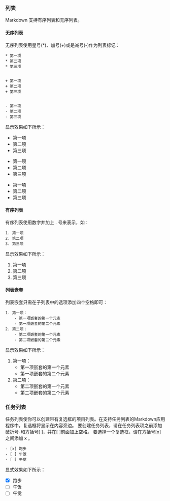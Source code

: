 ### 列表

Markdown 支持有序列表和无序列表。

#### 无序列表

无序列表使用星号(*)、加号(+)或是减号(-)作为列表标记：

```
* 第一项
* 第二项
* 第三项


+ 第一项
+ 第二项
+ 第三项


- 第一项
- 第二项
- 第三项
```

显示效果如下所示：

* 第一项
* 第二项
* 第三项


+ 第一项
+ 第二项
+ 第三项


- 第一项
- 第二项
- 第三项


#### 有序列表

有序列表使用数字并加上 . 号来表示，如：

```
1. 第一项
2. 第二项
3. 第三项
```

显示效果如下所示：

1. 第一项
2. 第二项
3. 第三项


#### 列表嵌套

列表嵌套只需在子列表中的选项添加四个空格即可：

```
1. 第一项：
    - 第一项嵌套的第一个元素
    - 第一项嵌套的第二个元素
2. 第二项：
    - 第二项嵌套的第一个元素
    - 第二项嵌套的第二个元素
```

显示效果如下所示：

1. 第一项：
    - 第一项嵌套的第一个元素
    - 第一项嵌套的第二个元素
2. 第二项：
    - 第二项嵌套的第一个元素
    - 第二项嵌套的第二个元素

### 任务列表

任务列表使你可以创建带有复选框的项目列表。在支持任务列表的Markdown应用程序中，复选框将显示在内容旁边。
要创建任务列表，请在任务列表项之前添加破折号-和方括号[ ]，并在[ ]前面加上空格。
要选择一个复选框，请在方括号[x]之间添加 x 。

```
- [x] 跑步
- [ ] 午饭
- [ ] 午觉
```

显式效果如下所示：

- [x] 跑步
- [ ] 午饭
- [ ] 午觉

